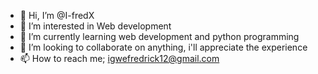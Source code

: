 - 👋 Hi, I’m @I-fredX
- 👀 I’m interested in Web development
- 🌱 I’m currently learning web development and  python programming
- 💞️ I’m looking to collaborate on anything, i'll appreciate the experience
- 📫 How to reach me; igwefredrick12@gmail.com

<!---
I-fredX/I-fredX is a ✨ special ✨ repository because its `README.md` (this file) appears on your GitHub profile.
You can click the Preview link to take a look at your changes.
--->
